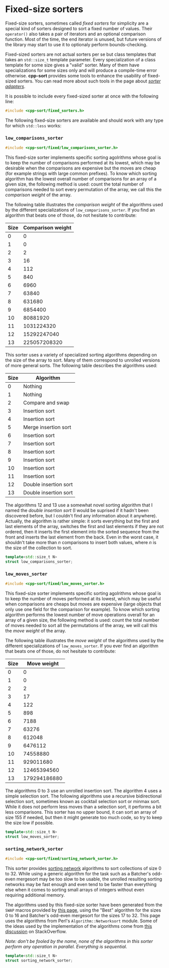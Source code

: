 # Fixed-size sorters

Fixed-size sorters, sometimes called *fixed sorters* for simplicity are a special
kind of sorters designed to sort a fixed number of values. Their `operator()` also
takes a pair of iterators and an optional comparison function. Most of the time,
the end iterator is unused, but future versions of the library may start to use it
to optionaly perform bounds-checking.

Fixed-sized sorters are not actual sorters per se but class templates that takes an
`std::size_t` template parameter. Every specialization of a class template for some
size gives a "valid" sorter. Many of them have specializations for some sizes only
and will produce a compile-time error otherwise. **cpp-sort** provides some tools
to enhance the usability of fixed-sized sorters. You can read more about such tools
in the page about [*sorter adapters*](sorter-adapters.md).

It is possible to include every fixed-sized sorter at once with the following line:

```cpp
#include <cpp-sort/fixed_sorters.h>
```

The following fixed-size sorters are available and should work with any type for
which `std::less` works:

### `low_comparisons_sorter`

```cpp
#include <cpp-sort/fixed/low_comparisons_sorter.h>
```

This fixed-size sorter implements specific sorting agolrithms whose goal is to keep
the number of comparisons performed at its lowest, which may be desirable when the
comparisons are expensive but the moves are cheap (for example strings with large
common prefixes). To know which sorting algorithm has the lowest overall number of
comparisons for an array of a given size, the following method is used: count the
total number of comparisons needed to sort every permutation of the array, we call
this the *comparison weight* of the array.

The following table illustrates the *comparison weight* of the algorithms used by
the different specializations of `low_comparisons_sorter`. If you find an algorithm
that beats one of those, do not hesitate to contribute:

Size | Comparison weight
---- | -----------------
0 | 0
1 | 0
2 | 2
3 | 16
4 | 112
5 | 840
6 | 6960
7 | 63840
8 | 631680
9 | 6854400
10 | 80881920
11 | 1031224320
12 | 15292247040
13 | 225057208320

This sorter uses a variety of specialized sorting algorithms depending on the size
of the array to sort. Many of them correspond to unrolled versions of more general
sorts. The following table describes the algorithms used:

Size | Algorithm
---- | ---------
0 | Nothing
1 | Nothing
2 | Compare and swap
3 | Insertion sort
4 | Insertion sort
5 | Merge insertion sort
6 | Insertion sort
7 | Insertion sort
8 | Insertion sort
9 | Insertion sort
10 | Insertion sort
11 | Insertion sort
12 | Double insertion sort
13 | Double insertion sort

The algorithms 12 and 13 use a somewhat novel sorting algorithm that I named the
*double insertion sort* (I would be suprised if it hadn't been discovered before,
but I couldn't find any information about it anywhere). Actually, the algorithm is
rather simple: it sorts everything but the first and last elements of the array,
switches the first and last elements if they are not ordered, then it inserts the
first element into the sorted sequence from the front and inserts the last element
from the back. Even in the worst case, it shouldn't take more than *n* comparisons
to insert both values, where *n* is the size of the collection to sort.

```cpp
template<std::size_t N>
struct low_comparisons_sorter;
```

### `low_moves_sorter`

```cpp
#include <cpp-sort/fixed/low_moves_sorter.h>
```

This fixed-size sorter implements specific sorting agolrithms whose goal is to keep
the number of moves performed at its lowest, which may be useful when comparisons
are cheaps but moves are expensive (large objects that only use one field for the
comparison for example). To know which sorting algorithm performs the lowest number
of move operations overall for an array of a given size, the following method is
used: count the total number of moves needed to sort all the permutations of the
array, we will call this the *move weight* of the array.

The following table illustrates the *move weight* of the algorithms used by the
different specializations of `low_moves_sorter`. If you ever find an algorithm that
beats one of those, do not hesitate to contribute:

Size | Move weight
---- | -----------
0 | 0
1 | 0
2 | 2
3 | 17
4 | 122
5 | 898
6 | 7188
7 | 63276
8 | 612048
9 | 6476112
10 | 74558880
11 | 929011680
12 | 12465394560
13 | 179294186880

The algorithms 0 to 3 use an unrolled insertion sort. The algorithm 4 uses a simple
selection sort. The following algorithms use a recursive bidirectional selection
sort, sometimes known as cocktail selection sort or minmax sort. While it does not
perform less moves than a selection sort, it performs a bit less comparisons. This
sorter has no upper bound, it can sort an array of size 155 if needed, but then it
might generate too much code, so try to keep the size low if possible.

```cpp
template<std::size_t N>
struct low_moves_sorter;
```

### `sorting_network_sorter`

```cpp
#include <cpp-sort/fixed/sorting_network_sorter.h>
```

This sorter provides [sorting network](https://en.wikipedia.org/wiki/Sorting_network)
algorithms to sort collections of size 0 to 32. While using a generic algorithm for
the task such as a Batcher's odd-even mergesort may be too slow to be usable, the
unrolled resulting sorting networks may be fast enough and even tend to be faster
than everything else when it comes to sorting small arrays of integers without even
requiring additional memory.

The algorithms used by this fixed-size sorter have been generated from the `SWAP`
macros provided by [this page](http://pages.ripco.net/~jgamble/nw.html), using the
"Best" algorithm for the sizes 0 to 16 and Batcher's odd-even mergesort for the
sizes 17 to 32. This page uses the algorithms from Perl's `Algorithm::Networksort`
module. Some of the ideas used by the implementation of the algorithms come from
[this discussion](http://stackoverflow.com/q/2786899/1364752) on StackOverflow.

*Note: don't be fooled by the name, none of the algorithms in this sorter perform
any operation in parallel. Everything is sequential.*

```cpp
template<std::size_t N>
struct sorting_network_sorter;
```
